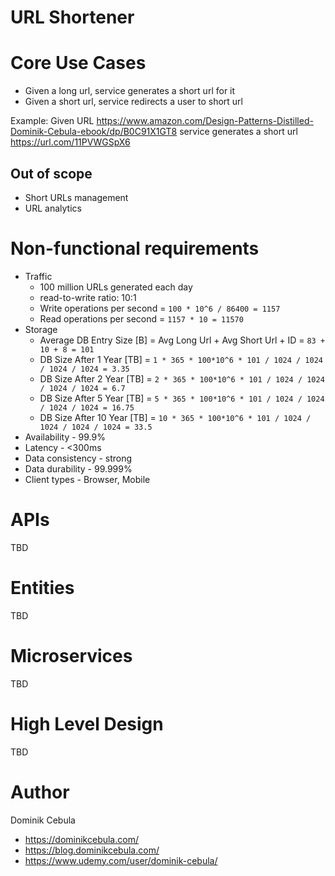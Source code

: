 # URL Shortener

# Core Use Cases

* Given a long url, service generates a short url for it
* Given a short url, service redirects a user to short url

Example:
Given URL https://www.amazon.com/Design-Patterns-Distilled-Dominik-Cebula-ebook/dp/B0C91X1GT8 service generates a short
url https://url.com/11PVWGSpX6

## Out of scope

* Short URLs management
* URL analytics

# Non-functional requirements

* Traffic
    * 100 million URLs generated each day
    * read-to-write ratio: 10:1
  * Write operations per second = `100 * 10^6 / 86400 = 1157`
  * Read operations per second = `1157 * 10 = 11570`
* Storage
  * Average DB Entry Size [B] = Avg Long Url + Avg Short Url + ID = `83 + 10 + 8 = 101`
  * DB Size After 1 Year [TB] = `1 * 365 * 100*10^6 * 101 / 1024 / 1024 / 1024 / 1024 = 3.35`
  * DB Size After 2 Year [TB] = `2 * 365 * 100*10^6 * 101 / 1024 / 1024 / 1024 / 1024 = 6.7`
  * DB Size After 5 Year [TB] = `5 * 365 * 100*10^6 * 101 / 1024 / 1024 / 1024 / 1024 = 16.75`
  * DB Size After 10 Year [TB] = `10 * 365 * 100*10^6 * 101 / 1024 / 1024 / 1024 / 1024 = 33.5`
* Availability - 99.9%
* Latency - <300ms
* Data consistency - strong
* Data durability - 99.999%
* Client types - Browser, Mobile

# APIs

TBD

# Entities

TBD

# Microservices

TBD

# High Level Design

TBD

# Author

Dominik Cebula

* https://dominikcebula.com/
* https://blog.dominikcebula.com/
* https://www.udemy.com/user/dominik-cebula/
